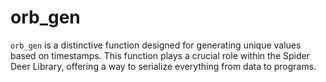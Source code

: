 # orb_gen
`orb_gen` is a distinctive function designed for generating unique values based on timestamps. This function plays a crucial role within the Spider Deer Library, offering a way to serialize everything from data to programs.
